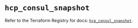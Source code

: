 # `hcp_consul_snapshot`

Refer to the Terraform Registry for docs: [`hcp_consul_snapshot`](https://registry.terraform.io/providers/hashicorp/hcp/0.82.0/docs/resources/consul_snapshot).
